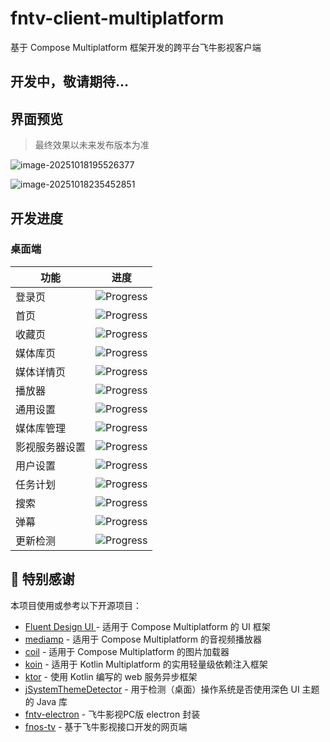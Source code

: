 # fntv-client-multiplatform

基于 Compose Multiplatform 框架开发的跨平台飞牛影视客户端



## 开发中，敬请期待...



## 界面预览

> 最终效果以未来发布版本为准

![image-20251018195526377](http://oss.jankinwu.com/img/image-20251018195526377.png)

![image-20251018235452851](http://oss.jankinwu.com/img/image-20251018235452851.png)



## 开发进度

### 桌面端

| 功能           | 进度                                        |
| -------------- |-------------------------------------------|
| 登录页         | ![Progress](https://progress-bar.xyz/80/) |
| 首页           | ![Progress](https://progress-bar.xyz/90/) |
| 收藏页         | ![Progress](https://progress-bar.xyz/0/)  |
| 媒体库页       | ![Progress](https://progress-bar.xyz/90/) |
| 媒体详情页     | ![Progress](https://progress-bar.xyz/0/)  |
| 播放器         | ![Progress](https://progress-bar.xyz/60/) |
| 通用设置       | ![Progress](https://progress-bar.xyz/0/)  |
| 媒体库管理     | ![Progress](https://progress-bar.xyz/0/)  |
| 影视服务器设置 | ![Progress](https://progress-bar.xyz/0/)  |
| 用户设置       | ![Progress](https://progress-bar.xyz/0/)  |
| 任务计划       | ![Progress](https://progress-bar.xyz/0/)  |
| 搜索           | ![Progress](https://progress-bar.xyz/0/)  |
| 弹幕           | ![Progress](https://progress-bar.xyz/0/)  |
| 更新检测       | ![Progress](https://progress-bar.xyz/0/)  |

## 🙏 特别感谢

本项目使用或参考以下开源项目：

- [Fluent Design UI ](https://github.com/compose-fluent/compose-fluent-ui) - 适用于 Compose Multiplatform 的 UI 框架
- [mediamp](https://github.com/open-ani/mediamp) -  适用于 Compose Multiplatform 的音视频播放器
- [coil](https://github.com/coil-kt/coil) - 适用于 Compose Multiplatform 的图片加载器
- [koin](https://github.com/InsertKoinIO/koin) - 适用于 Kotlin Multiplatform 的实用轻量级依赖注入框架
- [ktor](https://github.com/ktorio/ktor) - 使用 Kotlin 编写的 web 服务异步框架
- [jSystemThemeDetector](https://github.com/Dansoftowner/jSystemThemeDetector) - 用于检测（桌面）操作系统是否使用深色 UI 主题的 Java 库
- [fntv-electron](https://github.com/QiaoKes/fntv-electron) - 飞牛影视PC版 electron 封装
- [fnos-tv](https://github.com/thshu/fnos-tv) - 基于飞牛影视接口开发的网页端

